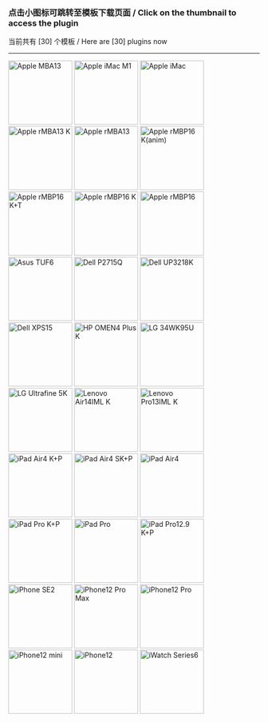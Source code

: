 ### 点击小图标可跳转至模板下载页面  /  Click on the thumbnail to access the plugin  
当前共有 [30] 个模板 / Here are [30] plugins now  
****  

<a href="https://cdn.jsdelivr.net/gh/lihaoyun6/capXDR-plugins/plugins/Apple MBA13.zip"><img src="https://cdn.jsdelivr.net/gh/lihaoyun6/capXDR-plugins/thumbs/Apple MBA13.jpg" alt="Apple MBA13" width="128" /></a>
<a href="https://cdn.jsdelivr.net/gh/lihaoyun6/capXDR-plugins/plugins/Apple iMac M1.zip"><img src="https://cdn.jsdelivr.net/gh/lihaoyun6/capXDR-plugins/thumbs/Apple iMac M1.jpg" alt="Apple iMac M1" width="128" /></a>
<a href="https://cdn.jsdelivr.net/gh/lihaoyun6/capXDR-plugins/plugins/Apple iMac.zip"><img src="https://cdn.jsdelivr.net/gh/lihaoyun6/capXDR-plugins/thumbs/Apple iMac.jpg" alt="Apple iMac" width="128" /></a>
<a href="https://cdn.jsdelivr.net/gh/lihaoyun6/capXDR-plugins/plugins/Apple rMBA13 K.zip"><img src="https://cdn.jsdelivr.net/gh/lihaoyun6/capXDR-plugins/thumbs/Apple rMBA13 K.jpg" alt="Apple rMBA13 K" width="128" /></a>
<a href="https://cdn.jsdelivr.net/gh/lihaoyun6/capXDR-plugins/plugins/Apple rMBA13.zip"><img src="https://cdn.jsdelivr.net/gh/lihaoyun6/capXDR-plugins/thumbs/Apple rMBA13.jpg" alt="Apple rMBA13" width="128" /></a>
<a href="https://cdn.jsdelivr.net/gh/lihaoyun6/capXDR-plugins/plugins/Apple rMBP16 K(anim).zip"><img src="https://cdn.jsdelivr.net/gh/lihaoyun6/capXDR-plugins/thumbs/Apple rMBP16 K(anim).jpg" alt="Apple rMBP16 K(anim)" width="128" /></a>
<a href="https://cdn.jsdelivr.net/gh/lihaoyun6/capXDR-plugins/plugins/Apple rMBP16 K+T.zip"><img src="https://cdn.jsdelivr.net/gh/lihaoyun6/capXDR-plugins/thumbs/Apple rMBP16 K+T.jpg" alt="Apple rMBP16 K+T" width="128" /></a>
<a href="https://cdn.jsdelivr.net/gh/lihaoyun6/capXDR-plugins/plugins/Apple rMBP16 K.zip"><img src="https://cdn.jsdelivr.net/gh/lihaoyun6/capXDR-plugins/thumbs/Apple rMBP16 K.jpg" alt="Apple rMBP16 K" width="128" /></a>
<a href="https://cdn.jsdelivr.net/gh/lihaoyun6/capXDR-plugins/plugins/Apple rMBP16.zip"><img src="https://cdn.jsdelivr.net/gh/lihaoyun6/capXDR-plugins/thumbs/Apple rMBP16.jpg" alt="Apple rMBP16" width="128" /></a>
<a href="https://cdn.jsdelivr.net/gh/lihaoyun6/capXDR-plugins/plugins/Asus TUF6.zip"><img src="https://cdn.jsdelivr.net/gh/lihaoyun6/capXDR-plugins/thumbs/Asus TUF6.jpg" alt="Asus TUF6" width="128" /></a>
<a href="https://cdn.jsdelivr.net/gh/lihaoyun6/capXDR-plugins/plugins/Dell P2715Q.zip"><img src="https://cdn.jsdelivr.net/gh/lihaoyun6/capXDR-plugins/thumbs/Dell P2715Q.jpg" alt="Dell P2715Q" width="128" /></a>
<a href="https://cdn.jsdelivr.net/gh/lihaoyun6/capXDR-plugins/plugins/Dell UP3218K.zip"><img src="https://cdn.jsdelivr.net/gh/lihaoyun6/capXDR-plugins/thumbs/Dell UP3218K.jpg" alt="Dell UP3218K" width="128" /></a>
<a href="https://cdn.jsdelivr.net/gh/lihaoyun6/capXDR-plugins/plugins/Dell XPS15.zip"><img src="https://cdn.jsdelivr.net/gh/lihaoyun6/capXDR-plugins/thumbs/Dell XPS15.jpg" alt="Dell XPS15" width="128" /></a>
<a href="https://cdn.jsdelivr.net/gh/lihaoyun6/capXDR-plugins/plugins/HP OMEN4 Plus K.zip"><img src="https://cdn.jsdelivr.net/gh/lihaoyun6/capXDR-plugins/thumbs/HP OMEN4 Plus K.jpg" alt="HP OMEN4 Plus K" width="128" /></a>
<a href="https://cdn.jsdelivr.net/gh/lihaoyun6/capXDR-plugins/plugins/LG 34WK95U.zip"><img src="https://cdn.jsdelivr.net/gh/lihaoyun6/capXDR-plugins/thumbs/LG 34WK95U.jpg" alt="LG 34WK95U" width="128" /></a>
<a href="https://cdn.jsdelivr.net/gh/lihaoyun6/capXDR-plugins/plugins/LG Ultrafine 5K.zip"><img src="https://cdn.jsdelivr.net/gh/lihaoyun6/capXDR-plugins/thumbs/LG Ultrafine 5K.jpg" alt="LG Ultrafine 5K" width="128" /></a>
<a href="https://cdn.jsdelivr.net/gh/lihaoyun6/capXDR-plugins/plugins/Lenovo Air14IML K.zip"><img src="https://cdn.jsdelivr.net/gh/lihaoyun6/capXDR-plugins/thumbs/Lenovo Air14IML K.jpg" alt="Lenovo Air14IML K" width="128" /></a>
<a href="https://cdn.jsdelivr.net/gh/lihaoyun6/capXDR-plugins/plugins/Lenovo Pro13IML K.zip"><img src="https://cdn.jsdelivr.net/gh/lihaoyun6/capXDR-plugins/thumbs/Lenovo Pro13IML K.jpg" alt="Lenovo Pro13IML K" width="128" /></a>
<a href="https://cdn.jsdelivr.net/gh/lihaoyun6/capXDR-plugins/plugins/iPad Air4 K+P.zip"><img src="https://cdn.jsdelivr.net/gh/lihaoyun6/capXDR-plugins/thumbs/iPad Air4 K+P.jpg" alt="iPad Air4 K+P" width="128" /></a>
<a href="https://cdn.jsdelivr.net/gh/lihaoyun6/capXDR-plugins/plugins/iPad Air4 SK+P.zip"><img src="https://cdn.jsdelivr.net/gh/lihaoyun6/capXDR-plugins/thumbs/iPad Air4 SK+P.jpg" alt="iPad Air4 SK+P" width="128" /></a>
<a href="https://cdn.jsdelivr.net/gh/lihaoyun6/capXDR-plugins/plugins/iPad Air4.zip"><img src="https://cdn.jsdelivr.net/gh/lihaoyun6/capXDR-plugins/thumbs/iPad Air4.jpg" alt="iPad Air4" width="128" /></a>
<a href="https://cdn.jsdelivr.net/gh/lihaoyun6/capXDR-plugins/plugins/iPad Pro K+P.zip"><img src="https://cdn.jsdelivr.net/gh/lihaoyun6/capXDR-plugins/thumbs/iPad Pro K+P.jpg" alt="iPad Pro K+P" width="128" /></a>
<a href="https://cdn.jsdelivr.net/gh/lihaoyun6/capXDR-plugins/plugins/iPad Pro.zip"><img src="https://cdn.jsdelivr.net/gh/lihaoyun6/capXDR-plugins/thumbs/iPad Pro.jpg" alt="iPad Pro" width="128" /></a>
<a href="https://cdn.jsdelivr.net/gh/lihaoyun6/capXDR-plugins/plugins/iPad Pro12.9 K+P.zip"><img src="https://cdn.jsdelivr.net/gh/lihaoyun6/capXDR-plugins/thumbs/iPad Pro12.9 K+P.jpg" alt="iPad Pro12.9 K+P" width="128" /></a>
<a href="https://cdn.jsdelivr.net/gh/lihaoyun6/capXDR-plugins/plugins/iPhone SE2.zip"><img src="https://cdn.jsdelivr.net/gh/lihaoyun6/capXDR-plugins/thumbs/iPhone SE2.jpg" alt="iPhone SE2" width="128" /></a>
<a href="https://cdn.jsdelivr.net/gh/lihaoyun6/capXDR-plugins/plugins/iPhone12 Pro Max.zip"><img src="https://cdn.jsdelivr.net/gh/lihaoyun6/capXDR-plugins/thumbs/iPhone12 Pro Max.jpg" alt="iPhone12 Pro Max" width="128" /></a>
<a href="https://cdn.jsdelivr.net/gh/lihaoyun6/capXDR-plugins/plugins/iPhone12 Pro.zip"><img src="https://cdn.jsdelivr.net/gh/lihaoyun6/capXDR-plugins/thumbs/iPhone12 Pro.jpg" alt="iPhone12 Pro" width="128" /></a>
<a href="https://cdn.jsdelivr.net/gh/lihaoyun6/capXDR-plugins/plugins/iPhone12 mini.zip"><img src="https://cdn.jsdelivr.net/gh/lihaoyun6/capXDR-plugins/thumbs/iPhone12 mini.jpg" alt="iPhone12 mini" width="128" /></a>
<a href="https://cdn.jsdelivr.net/gh/lihaoyun6/capXDR-plugins/plugins/iPhone12.zip"><img src="https://cdn.jsdelivr.net/gh/lihaoyun6/capXDR-plugins/thumbs/iPhone12.jpg" alt="iPhone12" width="128" /></a>
<a href="https://cdn.jsdelivr.net/gh/lihaoyun6/capXDR-plugins/plugins/iWatch Series6.zip"><img src="https://cdn.jsdelivr.net/gh/lihaoyun6/capXDR-plugins/thumbs/iWatch Series6.jpg" alt="iWatch Series6" width="128" /></a>
